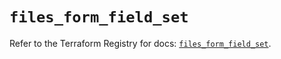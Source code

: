 # `files_form_field_set`

Refer to the Terraform Registry for docs: [`files_form_field_set`](https://registry.terraform.io/providers/files-com/files/0.1.365/docs/resources/form_field_set).
